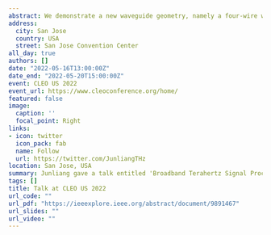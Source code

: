 ```yaml
---
abstract: We demonstrate a new waveguide geometry, namely a four-wire waveguide, which acts as a terahertz polarization-division multiplexer and a novel platform to realize versatile signal-processing functionalities into independent channels over a broadband terahertz frequency range.
address:
  city: San Jose
  country: USA
  street: San Jose Convention Center
all_day: true
authors: []
date: "2022-05-16T13:00:00Z"
date_end: "2022-05-20T15:00:00Z"
event: CLEO US 2022
event_url: https://www.cleoconference.org/home/
featured: false
image:
  caption: ''
  focal_point: Right
links:
- icon: twitter
  icon_pack: fab
  name: Follow
  url: https://twitter.com/JunliangTHz
location: San Jose, USA
summary: Junliang gave a talk entitled 'Broadband Terahertz Signal Processing and Multiplexing with Four-wire Waveguides' in the 2022 Conference on Lasers and Electro-Optics (CLEO).
tags: []
title: Talk at CLEO US 2022
url_code: ""
url_pdf: "https://ieeexplore.ieee.org/abstract/document/9891467"
url_slides: ""
url_video: ""
---
```


